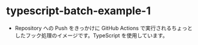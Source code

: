 # typescript-batch-example-1

* Repository への Push をきっかけに GitHub Actions で実行されるちょっとしたフック処理のイメージです。TypeScript を使用しています。
